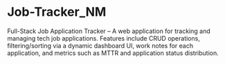 # Job-Tracker_NM
Full-Stack Job Application Tracker – A web application for tracking and managing tech job applications. Features include CRUD operations, filtering/sorting via a dynamic dashboard UI, work notes for each application, and metrics such as MTTR and application status distribution. 
